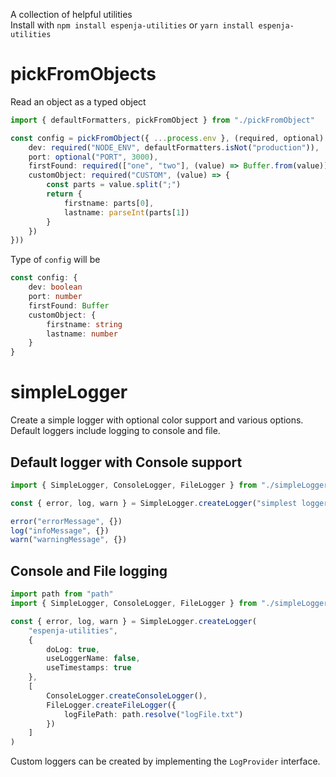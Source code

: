 A collection of helpful utilities  
Install with `npm install espenja-utilities` or `yarn install espenja-utilities`

# pickFromObjects

Read an object as a typed object

```typescript
import { defaultFormatters, pickFromObject } from "./pickFromObject"

const config = pickFromObject({ ...process.env }, (required, optional) => ({
	dev: required("NODE_ENV", defaultFormatters.isNot("production")),
	port: optional("PORT", 3000),
	firstFound: required(["one", "two"], (value) => Buffer.from(value)),
	customObject: required("CUSTOM", (value) => {
		const parts = value.split(";")
		return {
			firstname: parts[0],
			lastname: parseInt(parts[1])
		}
	})
}))
```

Type of `config` will be

```typescript
const config: {
	dev: boolean
	port: number
	firstFound: Buffer
	customObject: {
		firstname: string
		lastname: number
	}
}
```

# simpleLogger

Create a simple logger with optional color support and various options.  
Default loggers include logging to console and file.

## Default logger with Console support

```typescript
import { SimpleLogger, ConsoleLogger, FileLogger } from "./simpleLogger"

const { error, log, warn } = SimpleLogger.createLogger("simplest logger")

error("errorMessage", {})
log("infoMessage", {})
warn("warningMessage", {})
```

## Console and File logging

```typescript
import path from "path"
import { SimpleLogger, ConsoleLogger, FileLogger } from "./simpleLogger"

const { error, log, warn } = SimpleLogger.createLogger(
	"espenja-utilities",
	{
		doLog: true,
		useLoggerName: false,
		useTimestamps: true
	},
	[
		ConsoleLogger.createConsoleLogger(),
		FileLogger.createFileLogger({
			logFilePath: path.resolve("logFile.txt")
		})
	]
)
```

Custom loggers can be created by implementing the `LogProvider` interface.

